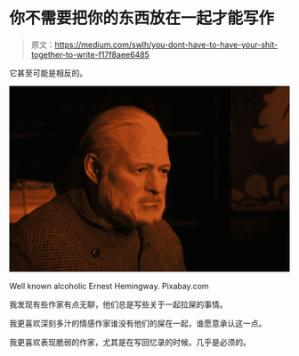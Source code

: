 # 你不需要把你的东西放在一起才能写作

> 原文：<https://medium.com/swlh/you-dont-have-to-have-your-shit-together-to-write-f17f8aee6485>

它甚至可能是相反的。

![](img/1d832ff7502f21f824baaf66fa420118.png)

Well known alcoholic Ernest Hemingway. Pixabay.com

我发现有些作家有点无聊，他们总是写些关于一起拉屎的事情。

我更喜欢深刻多汁的情感作家谁没有他们的屎在一起，谁愿意承认这一点。

我更喜欢表现脆弱的作家，尤其是在写回忆录的时候。几乎是必须的。